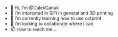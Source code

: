 - 👋 Hi, I’m @DalekCanuk
- 👀 I’m interested in SiFi in general and 3D printing
- 🌱 I’m currently learning how to use octprint
- 💞️ I’m looking to collaborate where i can
- 📫 How to reach me ...
